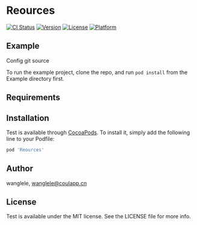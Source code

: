 # Reources

[![CI Status](https://img.shields.io/travis/wanglele/Test.svg?style=flat)](https://travis-ci.org/wanglele/Test)
[![Version](https://img.shields.io/cocoapods/v/Test.svg?style=flat)](https://cocoapods.org/pods/Test)
[![License](https://img.shields.io/cocoapods/l/Test.svg?style=flat)](https://cocoapods.org/pods/Test)
[![Platform](https://img.shields.io/cocoapods/p/Test.svg?style=flat)](https://cocoapods.org/pods/Test)

## Example

Config git source



To run the example project, clone the repo, and run `pod install` from the Example directory first.

## Requirements

## Installation

Test is available through [CocoaPods](https://cocoapods.org). To install
it, simply add the following line to your Podfile:


```ruby
pod 'Reources'
```

## Author

wanglele, wanglele@coulapp.cn

## License

Test is available under the MIT license. See the LICENSE file for more info.
